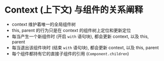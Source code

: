 # Context (上下文) 与组件的关系阐释

* context 维护着唯一的全局组件树
* this, parent 的行为只是在 context 的组件树上定位和更新定位
* 每当产生一个新组件时 (开启 `with` 语句块), 都会更新 context, 以及 this, parent
* 每当退出该组件块时 (结束 `with` 语句块), 都会更新 context, 以及 this, parent
* 每个组件都持有它的直接子组件的引用 (`Component.children`)
